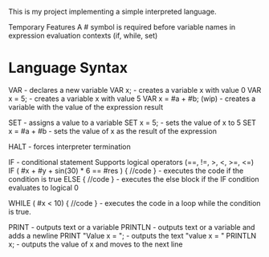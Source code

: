 This is my project implementing a simple interpreted language.

Temporary Features
A # symbol is required before variable names in expression evaluation contexts (if, while, set)
# Language Syntax
VAR  - declares a new variable
VAR x; - creates a variable x with value 0
VAR x = 5; - creates a variable x with value 5
VAR x = #a + #b; (wip) - creates a variable with the value of the expression result

SET - assigns a value to a variable
SET x = 5; - sets the value of x to 5
SET x = #a + #b - sets the value of x as the result of the expression

HALT - forces interpreter termination

IF - conditional statement
Supports logical operators (==, !=, >, <, >=, <=)
IF ( #x + #y + sin(30) * 6 == #res ) { //code } - executes the code if the condition is true
ELSE { //code } - executes the else block if the IF condition evaluates to logical 0

WHILE ( #x < 10) { //code } - executes the code in a loop while the condition is true.

PRINT - outputs text or a variable
PRINTLN - outputs text or a variable and adds a newline
PRINT "Value x = "; - outputs the text "value x = "
PRINTLN x; - outputs the value of x and moves to the next line
